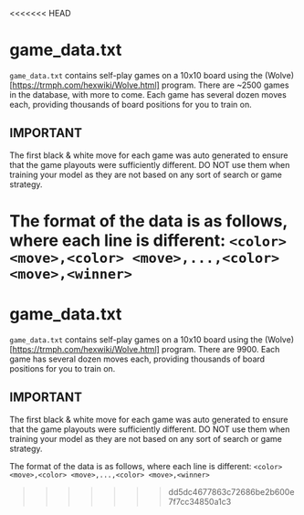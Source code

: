 <<<<<<< HEAD
# game_data.txt

`game_data.txt` contains self-play games on a 10x10 board using the (Wolve)[https://trmph.com/hexwiki/Wolve.html] program.
There are ~2500 games in the database, with more to come. Each game has several dozen moves each, providing thousands of board positions for you to train on.

## IMPORTANT
The first black & white move for each game was auto generated to ensure that the game playouts were sufficiently different.
DO NOT use them when training your model as they are not based on any sort of search or game strategy.

The format of the data is as follows, where each line is different:
`<color> <move>,<color> <move>,...,<color> <move>,<winner>`
=======
# game_data.txt

`game_data.txt` contains self-play games on a 10x10 board using the (Wolve)[https://trmph.com/hexwiki/Wolve.html] program.
There are 9900. Each game has several dozen moves each, providing thousands of board positions for you to train on.

## IMPORTANT
The first black & white move for each game was auto generated to ensure that the game playouts were sufficiently different.
DO NOT use them when training your model as they are not based on any sort of search or game strategy.

The format of the data is as follows, where each line is different:
`<color> <move>,<color> <move>,...,<color> <move>,<winner>`
>>>>>>> dd5dc4677863c72686be2b600e7f7cc34850a1c3
